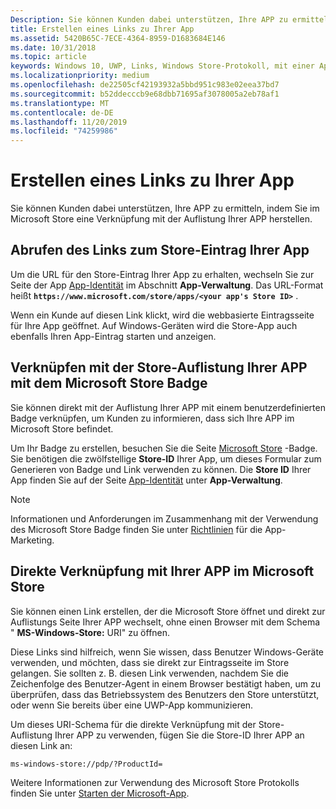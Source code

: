 ```yaml
---
Description: Sie können Kunden dabei unterstützen, Ihre APP zu ermitteln, indem Sie im Microsoft Store eine Verknüpfung mit der Auflistung Ihrer APP herstellen.
title: Erstellen eines Links zu Ihrer App
ms.assetid: 5420B65C-7ECE-4364-8959-D1683684E146
ms.date: 10/31/2018
ms.topic: article
keywords: Windows 10, UWP, Links, Windows Store-Protokoll, mit einer App verknüpfen, App verknüpfen
ms.localizationpriority: medium
ms.openlocfilehash: de22505cf42193932a5bbd951c983e02eea37bd7
ms.sourcegitcommit: b52ddecccb9e68dbb71695af3078005a2eb78af1
ms.translationtype: MT
ms.contentlocale: de-DE
ms.lasthandoff: 11/20/2019
ms.locfileid: "74259986"
---
```

# <a name="link-to-your-app"></a>Erstellen eines Links zu Ihrer App


Sie können Kunden dabei unterstützen, Ihre APP zu ermitteln, indem Sie im Microsoft Store eine Verknüpfung mit der Auflistung Ihrer APP herstellen.

## <a name="getting-the-link-to-your-apps-store-listing"></a>Abrufen des Links zum Store-Eintrag Ihrer App

Um die URL für den Store-Eintrag Ihrer App zu erhalten, wechseln Sie zur Seite der App [App-Identität](view-app-identity-details.md) im Abschnitt **App-Verwaltung**. Das URL-Format heißt **`https://www.microsoft.com/store/apps/<your app's Store ID>`** .

Wenn ein Kunde auf diesen Link klickt, wird die webbasierte Eintragsseite für Ihre App geöffnet. Auf Windows-Geräten wird die Store-App auch ebenfalls Ihren App-Eintrag starten und anzeigen.


## <a name="linking-to-your-apps-store-listing-with-the-microsoft-store-badge"></a>Verknüpfen mit der Store-Auflistung Ihrer APP mit dem Microsoft Store Badge

Sie können direkt mit der Auflistung Ihrer APP mit einem benutzerdefinierten Badge verknüpfen, um Kunden zu informieren, dass sich Ihre APP im Microsoft Store befindet.

Um Ihr Badge zu erstellen, besuchen Sie die Seite [Microsoft Store](https://developer.microsoft.com/store/badges) -Badge. Sie benötigen die zwölfstellige **Store-ID** Ihrer App, um dieses Formular zum Generieren von Badge und Link verwenden zu können. Die **Store ID** Ihrer App finden Sie auf der Seite [App-Identität](view-app-identity-details.md) unter **App-Verwaltung**.

> [!NOTE]
> Informationen und Anforderungen im Zusammenhang mit der Verwendung des Microsoft Store Badge finden Sie unter [Richtlinien](app-marketing-guidelines.md) für die App-Marketing.


## <a name="linking-directly-to-your-app-in-the-microsoft-store"></a>Direkte Verknüpfung mit Ihrer APP im Microsoft Store

Sie können einen Link erstellen, der die Microsoft Store öffnet und direkt zur Auflistungs Seite Ihrer APP wechselt, ohne einen Browser mit dem Schema " **MS-Windows-Store:** URI" zu öffnen.

Diese Links sind hilfreich, wenn Sie wissen, dass Benutzer Windows-Geräte verwenden, und möchten, dass sie direkt zur Eintragsseite im Store gelangen. Sie sollten z. B. diesen Link verwenden, nachdem Sie die Zeichenfolge des Benutzer-Agent in einem Browser bestätigt haben, um zu überprüfen, dass das Betriebssystem des Benutzers den Store unterstützt, oder wenn Sie bereits über eine UWP-App kommunizieren.

Um dieses URI-Schema für die direkte Verknüpfung mit der Store-Auflistung Ihrer APP zu verwenden, fügen Sie die Store-ID Ihrer APP an diesen Link an:

`ms-windows-store://pdp/?ProductId=`

Weitere Informationen zur Verwendung des Microsoft Store Protokolls finden Sie unter [Starten der Microsoft-App](../launch-resume/launch-store-app.md).

 

 




